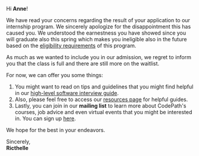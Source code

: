 Hi **Anne**!

We have read your concerns regarding the result of your application to our internship program. We sincerely apologize for the disappointment this has caused you. We understood the earnestness you have showed since you will graduate also this spring which makes you ineligible also in the future based on the [eligibility requirements](https://via.placeholder.com/790x90.png?text=eligibility+rquirements) of this program.

As much as we wanted to include you in our admission, we regret to inform you that the class is full and there are still more on the waitlist. 

For now, we can offer you some things:
1. You might want to read on tips and guidelines that you might find helpful in our [high-level software interview guide](https://hackmd.io/@nesquena/HJN9k17sm?type=view). 
2. Also, please feel free to access our [resources page](https://www.codepath.org/dev-resources) for helpful guides.
3. Lastly, you can join in our **mailing list** to learn more about CodePath's courses, job advice and even virtual events that you might be interested in. You can sign up [here](https://www.codepath.org/join-our-mailing-list). 

We hope for the best in your endeavors. 

Sincerely,<br>
**Ricthelle**
